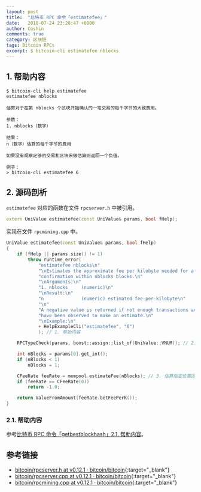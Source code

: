 ```yaml
---
layout: post
title:  "比特币 RPC 命令「estimatefee」"
date:   2018-07-24 23:28:47 +0800
author: Coshin
comments: true
category: 区块链
tags: Bitcoin RPCs
excerpt: $ bitcoin-cli estimatefee nblocks
---
```

## 1. 帮助内容

```shell
$ bitcoin-cli help estimatefee
estimatefee nblocks

估算对于在第 nblocks 个区块开始确认的一笔交易的每千字节的大致费用。

参数：
1. nblocks（数字）

结果：
n（数字）估算的每千字节的费用

如果没有观察足够的交易和区块来做估算则返回一个负值。

例子：
> bitcoin-cli estimatefee 6
```

## 2. 源码剖析

`estimatefee` 对应的函数在文件 `rpcserver.h` 中被引用。

```cpp
extern UniValue estimatefee(const UniValue& params, bool fHelp);
```

实现在文件 `rpcmining.cpp` 中。

```cpp
UniValue estimatefee(const UniValue& params, bool fHelp)
{
    if (fHelp || params.size() != 1)
        throw runtime_error(
            "estimatefee nblocks\n"
            "\nEstimates the approximate fee per kilobyte needed for a transaction to begin\n"
            "confirmation within nblocks blocks.\n"
            "\nArguments:\n"
            "1. nblocks     (numeric)\n"
            "\nResult:\n"
            "n              (numeric) estimated fee-per-kilobyte\n"
            "\n"
            "A negative value is returned if not enough transactions and blocks\n"
            "have been observed to make an estimate.\n"
            "\nExample:\n"
            + HelpExampleCli("estimatefee", "6")
            ); // 1. 帮助内容

    RPCTypeCheck(params, boost::assign::list_of(UniValue::VNUM)); // 2. RPC 类型检测

    int nBlocks = params[0].get_int();
    if (nBlocks < 1)
        nBlocks = 1;

    CFeeRate feeRate = mempool.estimateFee(nBlocks); // 3. 估算指定位置区块的交易费并返回
    if (feeRate == CFeeRate(0))
        return -1.0;

    return ValueFromAmount(feeRate.GetFeePerK());
}
```

### 2.1. 帮助内容

参考[比特币 RPC 命令「getbestblockhash」2.1. 帮助内容](/blog/2018/05/bitcoin-rpc-getbestblockhash.html#21-帮助内容)。

## 参考链接

* [bitcoin/rpcserver.h at v0.12.1 · bitcoin/bitcoin](https://github.com/bitcoin/bitcoin/blob/v0.12.1/src/rpcserver.h){:target="_blank"}
* [bitcoin/rpcserver.cpp at v0.12.1 · bitcoin/bitcoin](https://github.com/bitcoin/bitcoin/blob/v0.12.1/src/rpcserver.cpp){:target="_blank"}
* [bitcoin/rpcmining.cpp at v0.12.1 · bitcoin/bitcoin](https://github.com/bitcoin/bitcoin/blob/v0.12.1/src/rpcmining.cpp){:target="_blank"}
